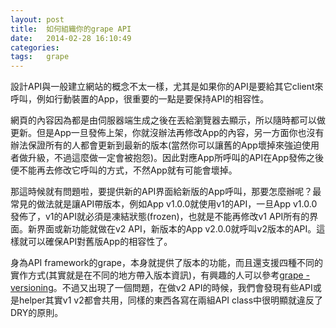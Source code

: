 ```yaml
---
layout: post
title:  如何組織你的grape API
date:   2014-02-28 16:10:49
categories:
tags:   grape
---
```


設計API與一般建立網站的概念不太一樣，尤其是如果你的API是要給其它client來呼叫，例如行動裝置的App，很重要的一點是要保持API的相容性。

網頁的內容因為都是由伺服器端生成之後在丟給瀏覽器去顯示，所以隨時都可以做更新。但是App一旦發佈上架，你就沒辦法再修改App的內容，另一方面你也沒有辦法保證所有的人都會更新到最新的版本(當然你可以讓舊的App壞掉來強迫使用者做升級，不過這麼做一定會被抱怨)。因此對應App所呼叫的API在App發佈之後便不能再去修改它呼叫的方式，不然App就有可能會壞掉。

那這時候就有問題啦，要提供新的API界面給新版的App呼叫，那要怎麼辦呢？最常見的做法就是讓API帶版本，例如App v1.0.0就使用v1的API，一旦App v1.0.0發佈了，v1的API就必須是凍結狀態(frozen)，也就是不能再修改v1 API所有的界面。新界面或新功能就做在v2 API，新版本的App v2.0.0就呼叫v2版本的API。這樣就可以確保API對舊版App的相容性了。

身為API framework的grape，本身就提供了版本的功能，而且還支援四種不同的實作方式(其實就是在不同的地方帶入版本資訊)，有興趣的人可以參考[grape - versioning][grape-version]。不過又出現了一個問題，在做v2 API的時候，我們會發現有些API或是helper其實v1 v2都會共用，同樣的東西各寫在兩組API class中很明顯就違反了DRY的原則。

[grape-version]: https://github.com/intridea/grape#versioning

